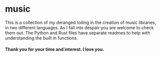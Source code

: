 # music

This is a collection of my deranged toiling in the creation of music libraries, in two different languages. As I fall into despair you are welcome to check them out. The Python and Rust files have separate readmes to help with understanding the built in functions.

#### Thank you for your time and interest. I love you.
